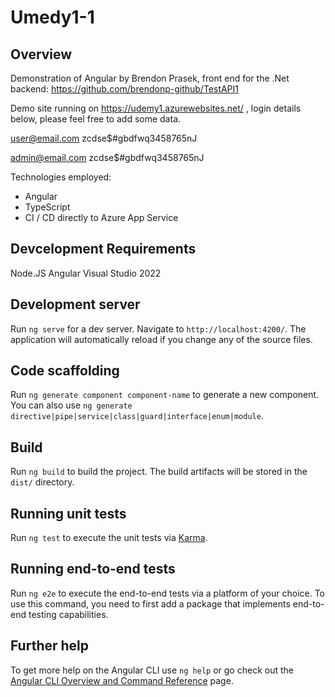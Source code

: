 # Umedy1-1

## Overview
Demonstration of Angular by Brendon Prasek, front end for the .Net backend: https://github.com/brendonp-github/TestAPI1

Demo site running on https://udemy1.azurewebsites.net/ , login details below, please feel free to add some data.

user@email.com
zcdse$#gbdfwq3458765nJ

admin@email.com
zcdse$#gbdfwq3458765nJ

Technologies employed:
* Angular
* TypeScript
* CI / CD directly to Azure App Service

## Devcelopment Requirements

Node.JS
Angular
Visual Studio 2022

## Development server

Run `ng serve` for a dev server. Navigate to `http://localhost:4200/`. The application will automatically reload if you change any of the source files.

## Code scaffolding

Run `ng generate component component-name` to generate a new component. You can also use `ng generate directive|pipe|service|class|guard|interface|enum|module`.

## Build

Run `ng build` to build the project. The build artifacts will be stored in the `dist/` directory.

## Running unit tests

Run `ng test` to execute the unit tests via [Karma](https://karma-runner.github.io).

## Running end-to-end tests

Run `ng e2e` to execute the end-to-end tests via a platform of your choice. To use this command, you need to first add a package that implements end-to-end testing capabilities.

## Further help

To get more help on the Angular CLI use `ng help` or go check out the [Angular CLI Overview and Command Reference](https://angular.io/cli) page.
